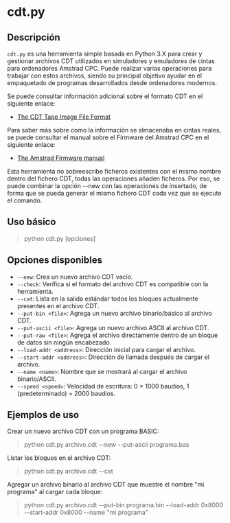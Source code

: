 # cdt.py

## Descripción
`cdt.py` es una herramienta simple basada en Python 3.X para crear y gestionar archivos CDT utilizados en simuladores y emuladores de cintas para ordenadores Amstrad CPC. Puede realizar varias operaciones para trabajar con estos archivos, siendo su principal objetivo ayudar en el empaquetado de programas desarrollados desde ordenadores modernos.

Se puede consultar información adicional sobre el formato CDT en el siguiente enlace:
- [The CDT Tape Image File Format](https://www.cpcwiki.eu/index.php/Format:CDT_tape_image_file_format)

Para saber más sobre como la información se almacenaba en cintas reales, se puede consultar el manual sobre el Firmware del Amstrad CPC en el siguiente enlace:
- [The Amstrad Firmware manual](https://archive.org/details/SOFT968TheAmstrad6128FirmwareManual)

Esta herramienta no sobreescribe ficheros existentes con el mismo nombre dentro del fichero CDT, todas las operaciones añaden ficheros. Por eso, se puede combinar la opción --new con las operaciones de insertado, de forma que se pueda generar el mismo fichero CDT cada vez que se ejecute el comando.

## Uso básico

> python cdt.py <cdtfile> [opciones]

## Opciones disponibles
- `--new`: Crea un nuevo archivo CDT vacío.
- `--check`: Verifica si el formato del archivo CDT es compatible con la herramienta.
- `--cat`: Lista en la salida estándar todos los bloques actualmente presentes en el archivo CDT.
- `--put-bin <file>`: Agrega un nuevo archivo binario/básico al archivo CDT.
- `--put-ascii <file>`: Agrega un nuevo archivo ASCII al archivo CDT.
- `--put-raw <file>`: Agrega el archivo directamente dentro de un bloque de datos sin ningún encabezado.
- `--load-addr <address>`: Dirección inicial para cargar el archivo.
- `--start-addr <address>`: Dirección de llamada después de cargar el archivo.
- `--name <name>`: Nombre que se mostrará al cargar el archivo binario/ASCII.
- `--speed <speed>`: Velocidad de escritura: 0 = 1000 baudios, 1 (predeterminado) = 2000 baudios.

## Ejemplos de uso

Crear un nuevo archivo CDT con un programa BASIC:

> python cdt.py archivo.cdt --new --put-ascii programa.bas

Listar los bloques en el archivo CDT:

> python cdt.py archivo.cdt --cat

Agregar un archivo binario al archivo CDT que muestre el nombre "mi programa" al cargar cada bloque:

> python cdt.py archivo.cdt --put-bin programa.bin --load-addr 0x8000 --start-addr 0x8000 --name "mi programa"
